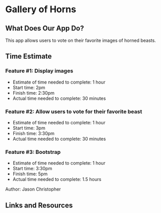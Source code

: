 # Gallery of Horns

## What Does Our App Do?

This app allows users to vote on their favorite images of horned beasts.

## Time Estimate

### Feature #1: Display images

* Estimate of time needed to complete: 1 hour
* Start time: 2pm
* Finish time: 2:30pm
* Actual time needed to complete: 30 minutes

### Feature #2: Allow users to vote for their favorite beast

* Estimate of time needed to complete: 1 hour
* Start time: 3pm
* Finish time: 3:30pm
* Actual time needed to complete: 30 minutes

### Feature #3: Bootstrap

* Estimate of time needed to complete: 1 hour
* Start time: 3:30pm
* Finish time: 5pm
* Actual time needed to complete: 1.5 hours

Author: Jason Christopher

## Links and Resources
